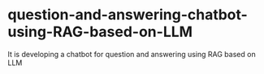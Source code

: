 # question-and-answering-chatbot-using-RAG-based-on-LLM
It is developing a chatbot for question and answering using RAG based on LLM
